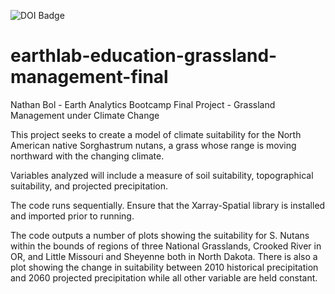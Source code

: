 ![DOI Badge]((https://upload.wikimedia.org/wikipedia/commons/e/ea/Seal_of_the_United_States_Department_of_the_Interior.svg))

# earthlab-education-grassland-management-final
Nathan Bol - Earth Analytics Bootcamp Final Project - Grassland Management under Climate Change

This project seeks to create a model of climate suitability for the North American native Sorghastrum nutans, a grass whose range is moving northward with the changing climate.

Variables analyzed will include a measure of soil suitability, topographical suitability, and projected precipitation.

The code runs sequentially. Ensure that the Xarray-Spatial library is installed and imported prior to running.

The code outputs a number of plots showing the suitability for S. Nutans within the bounds of regions of three National Grasslands, Crooked River in OR, and Little Missouri and Sheyenne both in North Dakota. There is also a plot showing the change in suitability between 2010 historical precipitation and 2060 projected precipitation while all other variable are held constant.

